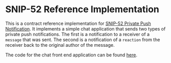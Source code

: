 # SNIP-52 Reference Implementation

This is a contract reference implementation for [SNIP-52 Private Push Notification](https://github.com/SolarRepublic/SNIPs/blob/feat/snip-52/SNIP-52.md). It implements a simple chat application that sends two types of private push notifications. The first is a notification to a receiver of a `message` that was sent. The second is a notification of a `reaction` from the receiver back to the original author of the message.

The code for the chat front end application can be found [here](https://github.com/SolarRepublic/snip52-demo).